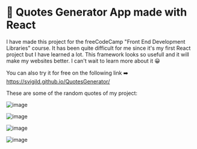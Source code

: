 # 📖 Quotes Generator App made with React

I have made this project for the freeCodeCamp "Front End Development Libraries" course. It has been quite difficult for me since it's my first React project but I have learned a lot. This framework looks so usefull and it will make my websites better. I can't wait to learn more about it 😀

You can also try it for free on the following link ➡️ https://svigild.github.io/QuotesGenerator/

These are some of the random quotes of my project:

![image](https://user-images.githubusercontent.com/116498192/211203608-68098559-3a29-43d2-a1ab-4fe16a5a1153.png)

![image](https://user-images.githubusercontent.com/116498192/211203574-c28c8152-4e56-47b1-9bbe-8271b31dad90.png)

![image](https://user-images.githubusercontent.com/116498192/211203600-aca01a87-6faf-4e82-a985-ef77e7b59851.png)

![image](https://user-images.githubusercontent.com/116498192/211203555-2c7d2e26-8ecf-4d22-bc06-21f1c64f5ebf.png)

